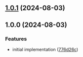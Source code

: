 ## [1.0.1](https://github.com/geo-quest/geo-quest.github.io/compare/v1.0.0...v1.0.1) (2024-08-03)

## 1.0.0 (2024-08-03)

### Features

* initial implementation ([776d26c](https://github.com/geo-quest/geo-quest.github.io/commit/776d26c4a69623226467261748b83b8fc8b59235))
